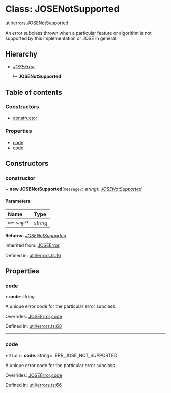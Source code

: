 # Class: JOSENotSupported

[util/errors](../modules/util_errors.md).JOSENotSupported

An error subclass thrown when a particular feature or algorithm is not supported by this
implementation or JOSE in general.

## Hierarchy

- [*JOSEError*](util_errors.joseerror.md)

  ↳ **JOSENotSupported**

## Table of contents

### Constructors

- [constructor](util_errors.josenotsupported.md#constructor)

### Properties

- [code](util_errors.josenotsupported.md#code)
- [code](util_errors.josenotsupported.md#code)

## Constructors

### constructor

\+ **new JOSENotSupported**(`message?`: *string*): [*JOSENotSupported*](util_errors.josenotsupported.md)

#### Parameters

| Name | Type |
| :------ | :------ |
| `message?` | *string* |

**Returns:** [*JOSENotSupported*](util_errors.josenotsupported.md)

Inherited from: [JOSEError](util_errors.joseerror.md)

Defined in: [util/errors.ts:16](https://github.com/panva/jose/blob/v3.12.2/src/util/errors.ts#L16)

## Properties

### code

• **code**: *string*

A unique error code for the particular error subclass.

Overrides: [JOSEError](util_errors.joseerror.md).[code](util_errors.joseerror.md#code)

Defined in: [util/errors.ts:68](https://github.com/panva/jose/blob/v3.12.2/src/util/errors.ts#L68)

___

### code

▪ `Static` **code**: *string*= 'ERR\_JOSE\_NOT\_SUPPORTED'

A unique error code for the particular error subclass.

Overrides: [JOSEError](util_errors.joseerror.md).[code](util_errors.joseerror.md#code)

Defined in: [util/errors.ts:66](https://github.com/panva/jose/blob/v3.12.2/src/util/errors.ts#L66)
